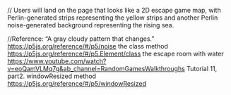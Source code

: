 // Users will land on the page that looks like a 2D escape game map, with Perlin-generated strips representing the yellow strips and another Perlin noise-generated background representing the rising sea. 

//Reference:
“A gray cloudy pattern that changes.”
https://p5js.org/reference/#/p5/noise
the class method
https://p5js.org/reference/#/p5.Element/class
the escape room with water
https://www.youtube.com/watch?v=eoQamVLMq7g&ab_channel=RandomGamesWalkthroughs
Tutorial 11, part2.
windowResized method
https://p5js.org/reference/#/p5/windowResized



